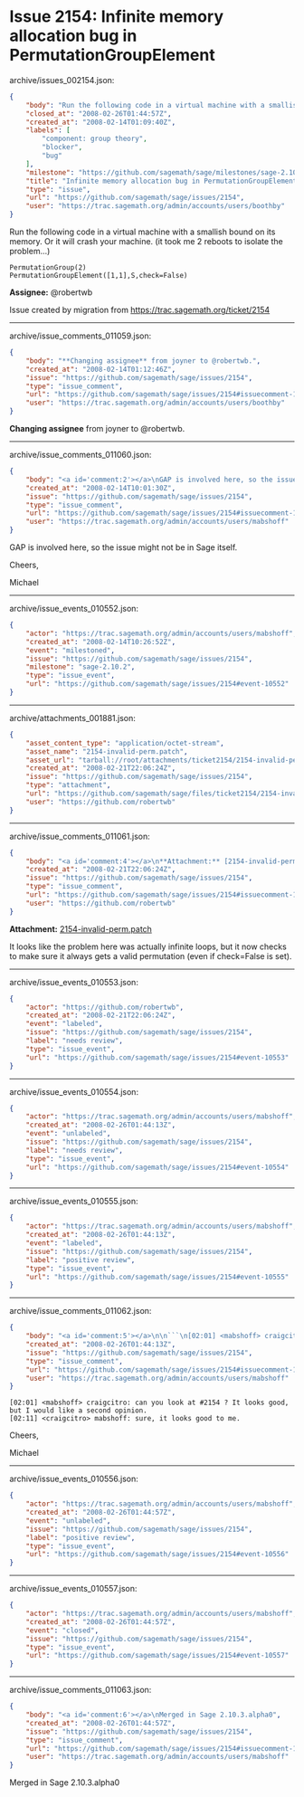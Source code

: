 # Issue 2154: Infinite memory allocation bug in PermutationGroupElement

archive/issues_002154.json:
```json
{
    "body": "Run the following code in a virtual machine with a smallish bound on its memory.  Or it will crash your machine.  (it took me 2 reboots to isolate the problem...)\n\n```\nPermutationGroup(2)\nPermutationGroupElement([1,1],S,check=False)\n```\n\n**Assignee:** @robertwb\n\nIssue created by migration from https://trac.sagemath.org/ticket/2154\n\n",
    "closed_at": "2008-02-26T01:44:57Z",
    "created_at": "2008-02-14T01:09:40Z",
    "labels": [
        "component: group theory",
        "blocker",
        "bug"
    ],
    "milestone": "https://github.com/sagemath/sage/milestones/sage-2.10.3",
    "title": "Infinite memory allocation bug in PermutationGroupElement",
    "type": "issue",
    "url": "https://github.com/sagemath/sage/issues/2154",
    "user": "https://trac.sagemath.org/admin/accounts/users/boothby"
}
```
Run the following code in a virtual machine with a smallish bound on its memory.  Or it will crash your machine.  (it took me 2 reboots to isolate the problem...)

```
PermutationGroup(2)
PermutationGroupElement([1,1],S,check=False)
```

**Assignee:** @robertwb

Issue created by migration from https://trac.sagemath.org/ticket/2154





---

archive/issue_comments_011059.json:
```json
{
    "body": "**Changing assignee** from joyner to @robertwb.",
    "created_at": "2008-02-14T01:12:46Z",
    "issue": "https://github.com/sagemath/sage/issues/2154",
    "type": "issue_comment",
    "url": "https://github.com/sagemath/sage/issues/2154#issuecomment-11059",
    "user": "https://trac.sagemath.org/admin/accounts/users/boothby"
}
```

**Changing assignee** from joyner to @robertwb.



---

archive/issue_comments_011060.json:
```json
{
    "body": "<a id='comment:2'></a>\nGAP is involved here, so the issue might not be in Sage itself.\n\nCheers,\n\nMichael",
    "created_at": "2008-02-14T10:01:30Z",
    "issue": "https://github.com/sagemath/sage/issues/2154",
    "type": "issue_comment",
    "url": "https://github.com/sagemath/sage/issues/2154#issuecomment-11060",
    "user": "https://trac.sagemath.org/admin/accounts/users/mabshoff"
}
```

<a id='comment:2'></a>
GAP is involved here, so the issue might not be in Sage itself.

Cheers,

Michael



---

archive/issue_events_010552.json:
```json
{
    "actor": "https://trac.sagemath.org/admin/accounts/users/mabshoff",
    "created_at": "2008-02-14T10:26:52Z",
    "event": "milestoned",
    "issue": "https://github.com/sagemath/sage/issues/2154",
    "milestone": "sage-2.10.2",
    "type": "issue_event",
    "url": "https://github.com/sagemath/sage/issues/2154#event-10552"
}
```



---

archive/attachments_001881.json:
```json
{
    "asset_content_type": "application/octet-stream",
    "asset_name": "2154-invalid-perm.patch",
    "asset_url": "tarball://root/attachments/ticket2154/2154-invalid-perm.patch",
    "created_at": "2008-02-21T22:06:24Z",
    "issue": "https://github.com/sagemath/sage/issues/2154",
    "type": "attachment",
    "url": "https://github.com/sagemath/sage/files/ticket2154/2154-invalid-perm.patch",
    "user": "https://github.com/robertwb"
}
```



---

archive/issue_comments_011061.json:
```json
{
    "body": "<a id='comment:4'></a>\n**Attachment:** [2154-invalid-perm.patch](https://github.com/sagemath/sage/files/ticket2154/2154-invalid-perm.patch)\n\nIt looks like the problem here was actually infinite loops, but it now checks to make sure it always gets a valid permutation (even if check=False is set).",
    "created_at": "2008-02-21T22:06:24Z",
    "issue": "https://github.com/sagemath/sage/issues/2154",
    "type": "issue_comment",
    "url": "https://github.com/sagemath/sage/issues/2154#issuecomment-11061",
    "user": "https://github.com/robertwb"
}
```

<a id='comment:4'></a>
**Attachment:** [2154-invalid-perm.patch](https://github.com/sagemath/sage/files/ticket2154/2154-invalid-perm.patch)

It looks like the problem here was actually infinite loops, but it now checks to make sure it always gets a valid permutation (even if check=False is set).



---

archive/issue_events_010553.json:
```json
{
    "actor": "https://github.com/robertwb",
    "created_at": "2008-02-21T22:06:24Z",
    "event": "labeled",
    "issue": "https://github.com/sagemath/sage/issues/2154",
    "label": "needs review",
    "type": "issue_event",
    "url": "https://github.com/sagemath/sage/issues/2154#event-10553"
}
```



---

archive/issue_events_010554.json:
```json
{
    "actor": "https://trac.sagemath.org/admin/accounts/users/mabshoff",
    "created_at": "2008-02-26T01:44:13Z",
    "event": "unlabeled",
    "issue": "https://github.com/sagemath/sage/issues/2154",
    "label": "needs review",
    "type": "issue_event",
    "url": "https://github.com/sagemath/sage/issues/2154#event-10554"
}
```



---

archive/issue_events_010555.json:
```json
{
    "actor": "https://trac.sagemath.org/admin/accounts/users/mabshoff",
    "created_at": "2008-02-26T01:44:13Z",
    "event": "labeled",
    "issue": "https://github.com/sagemath/sage/issues/2154",
    "label": "positive review",
    "type": "issue_event",
    "url": "https://github.com/sagemath/sage/issues/2154#event-10555"
}
```



---

archive/issue_comments_011062.json:
```json
{
    "body": "<a id='comment:5'></a>\n\n```\n[02:01] <mabshoff> craigcitro: can you look at #2154 ? It looks good, \nbut I would like a second opinion.\n[02:11] <craigcitro> mabshoff: sure, it looks good to me.\n```\n\nCheers,\n\nMichael",
    "created_at": "2008-02-26T01:44:13Z",
    "issue": "https://github.com/sagemath/sage/issues/2154",
    "type": "issue_comment",
    "url": "https://github.com/sagemath/sage/issues/2154#issuecomment-11062",
    "user": "https://trac.sagemath.org/admin/accounts/users/mabshoff"
}
```

<a id='comment:5'></a>

```
[02:01] <mabshoff> craigcitro: can you look at #2154 ? It looks good, 
but I would like a second opinion.
[02:11] <craigcitro> mabshoff: sure, it looks good to me.
```

Cheers,

Michael



---

archive/issue_events_010556.json:
```json
{
    "actor": "https://trac.sagemath.org/admin/accounts/users/mabshoff",
    "created_at": "2008-02-26T01:44:57Z",
    "event": "unlabeled",
    "issue": "https://github.com/sagemath/sage/issues/2154",
    "label": "positive review",
    "type": "issue_event",
    "url": "https://github.com/sagemath/sage/issues/2154#event-10556"
}
```



---

archive/issue_events_010557.json:
```json
{
    "actor": "https://trac.sagemath.org/admin/accounts/users/mabshoff",
    "created_at": "2008-02-26T01:44:57Z",
    "event": "closed",
    "issue": "https://github.com/sagemath/sage/issues/2154",
    "type": "issue_event",
    "url": "https://github.com/sagemath/sage/issues/2154#event-10557"
}
```



---

archive/issue_comments_011063.json:
```json
{
    "body": "<a id='comment:6'></a>\nMerged in Sage 2.10.3.alpha0",
    "created_at": "2008-02-26T01:44:57Z",
    "issue": "https://github.com/sagemath/sage/issues/2154",
    "type": "issue_comment",
    "url": "https://github.com/sagemath/sage/issues/2154#issuecomment-11063",
    "user": "https://trac.sagemath.org/admin/accounts/users/mabshoff"
}
```

<a id='comment:6'></a>
Merged in Sage 2.10.3.alpha0
